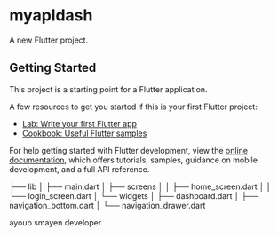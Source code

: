 # myapldash

A new Flutter project.

## Getting Started

This project is a starting point for a Flutter application.

A few resources to get you started if this is your first Flutter project:

- [Lab: Write your first Flutter app](https://docs.flutter.dev/get-started/codelab)
- [Cookbook: Useful Flutter samples](https://docs.flutter.dev/cookbook)

For help getting started with Flutter development, view the
[online documentation](https://docs.flutter.dev/), which offers tutorials,
samples, guidance on mobile development, and a full API reference.



├── lib
│   ├── main.dart
│   ├── screens
│   │   ├── home_screen.dart
│   │   └── login_screen.dart
│   └── widgets
│       ├── dashboard.dart
│       ├── navigation_bottom.dart
│       └── navigation_drawer.dart


ayoub smayen developer
